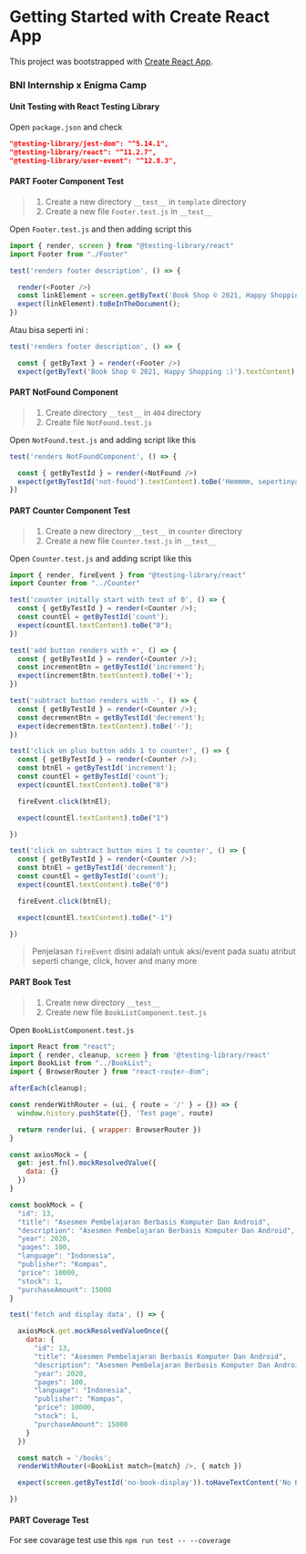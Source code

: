 # Getting Started with Create React App

This project was bootstrapped with [Create React App](https://github.com/facebook/create-react-app).

### BNI Internship x Enigma Camp


#### Unit Testing with React Testing Library

Open `package.json` and check 
```json
"@testing-library/jest-dom": "^5.14.1",
"@testing-library/react": "^11.2.7",
"@testing-library/user-event": "^12.8.3",
```

#### PART Footer Component Test

> 1. Create a new directory `__test__` in `template` directory
> 2. Create a new file `Footer.test.js` in `__test__`

Open `Footer.test.js` and then adding script this
```js
import { render, screen } from "@testing-library/react"
import Footer from "./Footer"

test('renders footer description', () => {

  render(<Footer />)
  const linkElement = screen.getByText('Book Shop © 2021, Happy Shopping :)');
  expect(linkElement).toBeInTheDocument();
})
```

Atau bisa seperti ini :
```js
test('renders footer description', () => {

  const { getByText } = render(<Footer />)
  expect(getByText('Book Shop © 2021, Happy Shopping :)').textContent).toBeTruthy();
```

#### PART NotFound Component

> 1. Create directory `__test__` in `404` directory
> 2. Create file `NotFound.test.js`

Open `NotFound.test.js` and adding script like this 
```js
test('renders NotFoundComponent', () => {

  const { getByTestId } = render(<NotFound />)
  expect(getByTestId('not-found').textContent).toBe('Hemmmm, sepertinya anda tersesat :p');
})
```

#### PART Counter Component Test

> 1. Create a new directory `__test__` in `counter` directory
> 2. Create a new file `Counter.test.js` in `__test__`

Open `Counter.test.js` and adding script like this

```js
import { render, fireEvent } from "@testing-library/react"
import Counter from "../Counter"

test('counter initally start with text of 0', () => {
  const { getByTestId } = render(<Counter />);
  const countEl = getByTestId('count');
  expect(countEl.textContent).toBe("0");
})

test('add button renders with +', () => {
  const { getByTestId } = render(<Counter />);
  const incrementBtn = getByTestId('increment');
  expect(incrementBtn.textContent).toBe('+');
})

test('subtract button renders with -', () => {
  const { getByTestId } = render(<Counter />);
  const decrementBtn = getByTestId('decrement');
  expect(decrementBtn.textContent).toBe('-');
})

test('click on plus button adds 1 to counter', () => {
  const { getByTestId } = render(<Counter />);
  const btnEl = getByTestId('increment');
  const countEl = getByTestId('count');
  expect(countEl.textContent).toBe("0")

  fireEvent.click(btnEl);

  expect(countEl.textContent).toBe("1")

})

test('click on subtract button mins 1 to counter', () => {
  const { getByTestId } = render(<Counter />);
  const btnEl = getByTestId('decrement');
  const countEl = getByTestId('count');
  expect(countEl.textContent).toBe("0")

  fireEvent.click(btnEl);

  expect(countEl.textContent).toBe("-1")

})
```

> Penjelasan `fireEvent` disini adalah untuk aksi/event pada suatu atribut seperti change, click, hover and many more


#### PART Book Test

> 1. Create new directory `__test__`
> 2. Create new file `BookListComponent.test.js`

Open `BookListComponent.test.js`
```js
import React from "react";
import { render, cleanup, screen } from '@testing-library/react'
import BookList from "../BookList";
import { BrowserRouter } from "react-router-dom";

afterEach(cleanup);

const renderWithRouter = (ui, { route = '/' } = {}) => {
  window.history.pushState({}, 'Test page', route)

  return render(ui, { wrapper: BrowserRouter })
}

const axiosMock = {
  get: jest.fn().mockResolvedValue({
    data: {}
  })
}

const bookMock = {
  "id": 13,
  "title": "Asesmen Pembelajaran Berbasis Komputer Dan Android",
  "description": "Asesmen Pembelajaran Berbasis Komputer Dan Android",
  "year": 2020,
  "pages": 100,
  "language": "Indonesia",
  "publisher": "Kompas",
  "price": 10000,
  "stock": 1,
  "purchaseAmount": 15000
}

test('fetch and display data', () => {

  axiosMock.get.mockResolvedValueOnce({
    data: {
      "id": 13,
      "title": "Asesmen Pembelajaran Berbasis Komputer Dan Android",
      "description": "Asesmen Pembelajaran Berbasis Komputer Dan Android",
      "year": 2020,
      "pages": 100,
      "language": "Indonesia",
      "publisher": "Kompas",
      "price": 10000,
      "stock": 1,
      "purchaseAmount": 15000
    }
  })

  const match = '/books';
  renderWithRouter(<BookList match={match} />, { match })

  expect(screen.getByTestId('no-book-display')).toHaveTextContent('No Book Display');

})
```

#### PART Coverage Test

For see covarage test use this `npm run test -- --coverage`